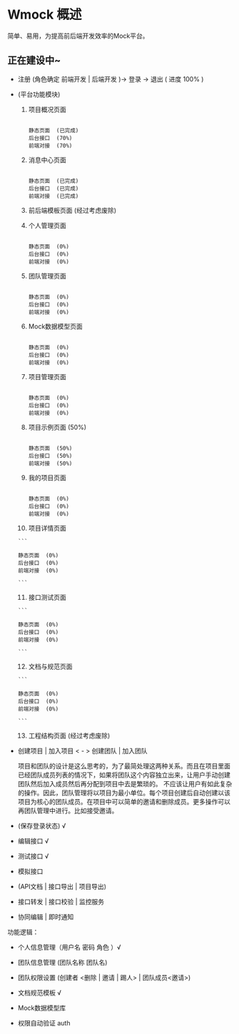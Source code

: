 # Wmock 概述

简单、易用，为提高前后端开发效率的Mock平台。

## 正在建设中~


* 注册 (角色确定 前端开发 | 后端开发 )-> 登录  -> 退出 ( 进度 100% )

* (平台功能模块)

   1. 项目概况页面
      
      ```
      
      静态页面  (已完成)
      后台接口  (70%)
      前端对接  (70%)
      
      ```
      
   2. 消息中心页面 

      ```
      
      静态页面  (已完成)
      后台接口  (已完成)
      前端对接  (已完成)
      
      ```
      
   3. 前后端模板页面 (经过考虑废除)
   
      
   4. 个人管理页面

      ```
      
      静态页面  (0%)
      后台接口  (0%)
      前端对接  (0%)
      
      ```
      
   5. 团队管理页面

      ```
      
      静态页面  (0%)
      后台接口  (0%)
      前端对接  (0%)
      
      ```
      
   6. Mock数据模型页面

      ```
      
      静态页面  (0%)
      后台接口  (0%)
      前端对接  (0%)
      
      ```
      
   7. 项目管理页面

      ```
      
      静态页面  (0%)
      后台接口  (0%)
      前端对接  (0%)
      
      ```
      
   8. 项目示例页面 (50%)

      ```
      
      静态页面  (50%)
      后台接口  (50%)
      前端对接  (50%)
      
      ```
      
   9. 我的项目页面

      ```
      
      静态页面  (0%)
      后台接口  (0%)
      前端对接  (0%)
      
      ```
      
   10. 项目详情页面

      ```
      
      静态页面  (0%)
      后台接口  (0%)
      前端对接  (0%)
      
      ```
      
   11. 接口测试页面

      ```
      
      静态页面  (0%)
      后台接口  (0%)
      前端对接  (0%)
      
      ```
   
   12. 文档与规范页面

      ```
      
      静态页面  (0%)
      后台接口  (0%)
      前端对接  (0%)
      
      ```
      
   13. 工程结构页面  (经过考虑废除)


*  创建项目 | 加入项目 < - > 创建团队 | 加入团队
   
   项目和团队的设计是这么思考的，为了最简处理这两种关系。而且在项目里面已经团队成员列表的情况下，如果将团队这个内容独立出来，让用户手动创建团队然后加入成员然后再分配到项目中去是繁琐的。 不应该让用户有如此复杂的操作。因此，团队管理将以项目为最小单位。每个项目创建后自动创建以该项目为核心的团队成员。在项目中可以简单的邀请和删除成员。更多操作可以再团队管理中进行。比如接受邀请。


* (保存登录状态) √

* 编辑接口 √

* 测试接口 √

* 模拟接口

* (API文档 | 接口导出 | 项目导出)

* 接口转发 | 接口校验 | 监控服务

* 协同编辑 | 即时通知


功能逻辑：

* 个人信息管理（用户名 密码 角色 ）√

* 团队信息管理 (团队名称 团队名)

* 团队权限设置 (创建者 <删除 | 邀请 | 踢人> | 团队成员<邀请>) 

* 文档规范模板 √

* Mock数据模型库

* 权限自动验证 auth
